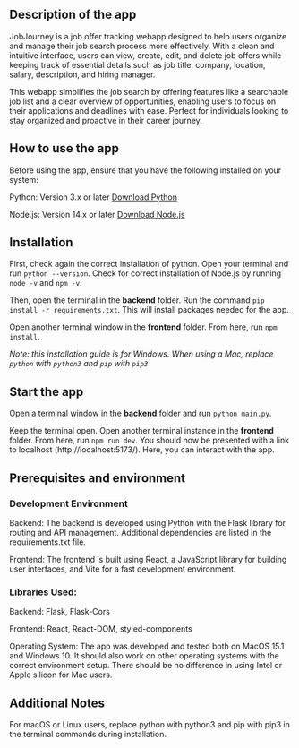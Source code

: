 ## Description of the app
JobJourney is a job offer tracking webapp designed to help users organize and manage their job search process more effectively. With a clean and intuitive interface, users can view, create, edit, and delete job offers while keeping track of essential details such as job title, company, location, salary, description, and hiring manager.

This webapp simplifies the job search by offering features like a searchable job list and a clear overview of opportunities, enabling users to focus on their applications and deadlines with ease. Perfect for individuals looking to stay organized and proactive in their career journey.


## How to use the app

Before using the app, ensure that you have the following installed on your system:

Python: Version 3.x or later [Download Python](https://www.python.org/downloads/)

Node.js: Version 14.x or later [Download Node.js](https://nodejs.org/en/download/prebuilt-installer/current)


## Installation

First, check again the correct installation of python. Open your
terminal and run `python --version`. Check for correct
installation of Node.js by running `node -v` and `npm -v`.

Then, open the terminal in the **backend** folder. Run
the command `pip install -r requirements.txt`. This will install
packages needed for the app.

Open another terminal window in the **frontend** folder.
From here, run `npm install`.

_Note: this installation guide is for Windows. 
When using a Mac, replace `python` with `python3`
and `pip` with `pip3`_
## Start the app
Open a terminal window in the **backend** folder and run
`python main.py`.

Keep the terminal open. Open another terminal instance
in the **frontend** folder. From here, run `npm run dev`.
You should now be presented with a link to localhost
(http://localhost:5173/). Here, you can interact with the app.

## Prerequisites and environment

### Development Environment

Backend: The backend is developed using Python with the Flask library for routing and API management. Additional dependencies are listed in the requirements.txt file.

Frontend: The frontend is built using React, a JavaScript library for building user interfaces, and Vite for a fast development environment.

### Libraries Used:
Backend: Flask, Flask-Cors

Frontend: React, React-DOM, styled-components

Operating System: The app was developed and tested both on MacOS 15.1 and Windows 10. It should also work on other operating systems with the correct environment setup. There should be no difference in using Intel or Apple silicon for Mac users.

## Additional Notes

For macOS or Linux users, replace python with python3 and pip with pip3 in the terminal commands during installation.


